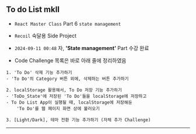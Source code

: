 ## To do List mkII

- `React Master Class` Part 6 `state management`
- `Recoil` 숙달용 Side Project

- `2024-09-11 00:48` 자, **'State management'** Part 수강 완료
- Code Challenge 목록은 바로 아래 줄에 정리하였음

```
1. 'To Do' 삭제 기능 추가하기
- 'To Do'의 Category 버튼 외에, 삭제하는 버튼 추가하기

2. localStorage 활용해서, To Do 저장 기능 추가하기
- 'ToDo_State'에 저장된 'To Do'들을 localStorage에 저장하고
- To Do List App이 실행될 때, localStorage에 저장해둔
    'To Do'를 웹 페이지 화면 상에 불러오기

3. [Light/Dark], 테마 전환 기능 추가하기 (자체 추가 Challenge)
```
---
